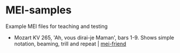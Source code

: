 # MEI-samples
Example MEI files for teaching and testing
 * Mozart KV 265, 'Ah, vous dirai-je Maman', bars 1-9. Shows simple notation, beaming, trill and repeat | [mei-friend](https://mei-friend.mdw.ac.at/?file=https://raw.githubusercontent.com/DILewis/MEI-samples/main/ah-vous-dirai-je-maman-theme.mei)
